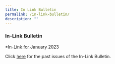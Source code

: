 ```yaml
---
title: In Link Bulletin
permalink: /in-link-bulletin/
description: ""
---
```

### **In-Link Bulletin**




*[In-Link for January 2023](/files/In-Link%20Jan%202023_final_School%20Website.pdf)




Click [here](https://staging.d107tbbuy8btfe.amplifyapp.com/useful-links/in-link-bulleting-archive/) for the  past issues of the In-Link Bulletin.